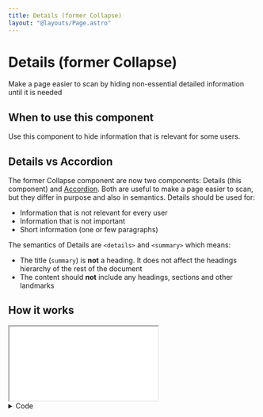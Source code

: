 ```yaml
---
title: Details (former Collapse)
layout: "@layouts/Page.astro"
---
```


# Details (former Collapse)

<p class="lead">Make a page easier to scan by hiding non-essential detailed information until it is needed</p>

## When to use this component

Use this component to hide information that is relevant for some users.

## Details vs Accordion

The former Collapse component are now two components: Details (this component) and [Accordion](/style/en/components/accordion). Both are useful to make a page easier to scan, but they differ in purpose and also in semantics. Details should be used for:

- Information that is not relevant for every user
- Information that is not important
- Short information (one or few paragraphs)

The semantics of Details are `<details>` and `<summary>` which means:

- The title (`summary`) is **not** a heading. It does not affect the headings hierarchy of the rest of the document
- The content should **not** include any headings, sections and other landmarks

## How it works

<iframe src="/style/en/examples/details/default" title="Interactive example of default details"></iframe>

<details>
<summary>Code</summary>

<div>

```html
<details>
  <summary>Show details</summary>
  <div>
    <p>Lorem ipsum</p>
  </div>
</details>
```

```scss
@use "@kth/style/scss/components/details.scss";
```

</div>
</details>
